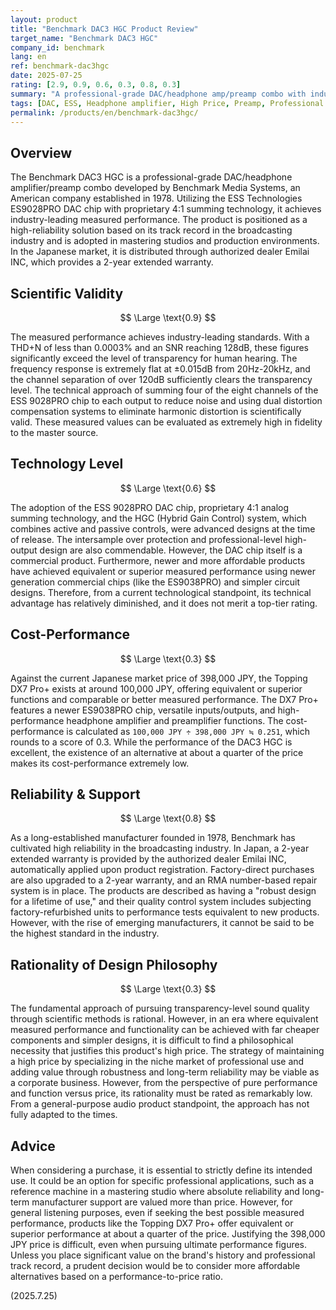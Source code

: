 ```yaml
---
layout: product
title: "Benchmark DAC3 HGC Product Review"
target_name: "Benchmark DAC3 HGC"
company_id: benchmark
lang: en
ref: benchmark-dac3hgc
date: 2025-07-25
rating: [2.9, 0.9, 0.6, 0.3, 0.8, 0.3]
summary: "A professional-grade DAC/headphone amp/preamp combo with industry-leading measured performance. However, its cost-performance and design rationality receive significantly low ratings due to the existence of alternatives with equivalent or superior functionality and performance at about a quarter of the price."
tags: [DAC, ESS, Headphone amplifier, High Price, Preamp, Professional Audio]
permalink: /products/en/benchmark-dac3hgc/
---
```

## Overview

The Benchmark DAC3 HGC is a professional-grade DAC/headphone amplifier/preamp combo developed by Benchmark Media Systems, an American company established in 1978. Utilizing the ESS Technologies ES9028PRO DAC chip with proprietary 4:1 summing technology, it achieves industry-leading measured performance. The product is positioned as a high-reliability solution based on its track record in the broadcasting industry and is adopted in mastering studios and production environments. In the Japanese market, it is distributed through authorized dealer Emilai INC, which provides a 2-year extended warranty.

## Scientific Validity

$$ \Large \text{0.9} $$

The measured performance achieves industry-leading standards. With a THD+N of less than 0.0003% and an SNR reaching 128dB, these figures significantly exceed the level of transparency for human hearing. The frequency response is extremely flat at ±0.015dB from 20Hz-20kHz, and the channel separation of over 120dB sufficiently clears the transparency level. The technical approach of summing four of the eight channels of the ESS 9028PRO chip to each output to reduce noise and using dual distortion compensation systems to eliminate harmonic distortion is scientifically valid. These measured values can be evaluated as extremely high in fidelity to the master source.

## Technology Level

$$ \Large \text{0.6} $$

The adoption of the ESS 9028PRO DAC chip, proprietary 4:1 analog summing technology, and the HGC (Hybrid Gain Control) system, which combines active and passive controls, were advanced designs at the time of release. The intersample over protection and professional-level high-output design are also commendable. However, the DAC chip itself is a commercial product. Furthermore, newer and more affordable products have achieved equivalent or superior measured performance using newer generation commercial chips (like the ES9038PRO) and simpler circuit designs. Therefore, from a current technological standpoint, its technical advantage has relatively diminished, and it does not merit a top-tier rating.

## Cost-Performance

$$ \Large \text{0.3} $$

Against the current Japanese market price of 398,000 JPY, the Topping DX7 Pro+ exists at around 100,000 JPY, offering equivalent or superior functions and comparable or better measured performance. The DX7 Pro+ features a newer ES9038PRO chip, versatile inputs/outputs, and high-performance headphone amplifier and preamplifier functions. The cost-performance is calculated as `100,000 JPY ÷ 398,000 JPY ≒ 0.251`, which rounds to a score of 0.3. While the performance of the DAC3 HGC is excellent, the existence of an alternative at about a quarter of the price makes its cost-performance extremely low.

## Reliability & Support

$$ \Large \text{0.8} $$

As a long-established manufacturer founded in 1978, Benchmark has cultivated high reliability in the broadcasting industry. In Japan, a 2-year extended warranty is provided by the authorized dealer Emilai INC, automatically applied upon product registration. Factory-direct purchases are also upgraded to a 2-year warranty, and an RMA number-based repair system is in place. The products are described as having a "robust design for a lifetime of use," and their quality control system includes subjecting factory-refurbished units to performance tests equivalent to new products. However, with the rise of emerging manufacturers, it cannot be said to be the highest standard in the industry.

## Rationality of Design Philosophy

$$ \Large \text{0.3} $$

The fundamental approach of pursuing transparency-level sound quality through scientific methods is rational. However, in an era where equivalent measured performance and functionality can be achieved with far cheaper components and simpler designs, it is difficult to find a philosophical necessity that justifies this product's high price. The strategy of maintaining a high price by specializing in the niche market of professional use and adding value through robustness and long-term reliability may be viable as a corporate business. However, from the perspective of pure performance and function versus price, its rationality must be rated as remarkably low. From a general-purpose audio product standpoint, the approach has not fully adapted to the times.

## Advice

When considering a purchase, it is essential to strictly define its intended use. It could be an option for specific professional applications, such as a reference machine in a mastering studio where absolute reliability and long-term manufacturer support are valued more than price. However, for general listening purposes, even if seeking the best possible measured performance, products like the Topping DX7 Pro+ offer equivalent or superior performance at about a quarter of the price. Justifying the 398,000 JPY price is difficult, even when pursuing ultimate performance figures. Unless you place significant value on the brand's history and professional track record, a prudent decision would be to consider more affordable alternatives based on a performance-to-price ratio.

(2025.7.25)

